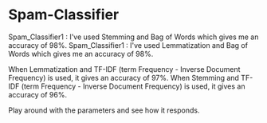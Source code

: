 # Spam-Classifier
Spam_Classifier1 : I've used Stemming and Bag of Words which gives me an accuracy of 98%.
Spam_Classifier1 : I've used Lemmatization and Bag of Words which gives me an accuracy of 98%.

When Lemmatization and TF-IDF (term Frequency - Inverse Document Frequency) is used, it gives an accuracy of 97%.
When Stemming and TF-IDF (term Frequency - Inverse Document Frequency) is used, it gives an accuracy of 96%.

Play around with the parameters and see how it responds. 
